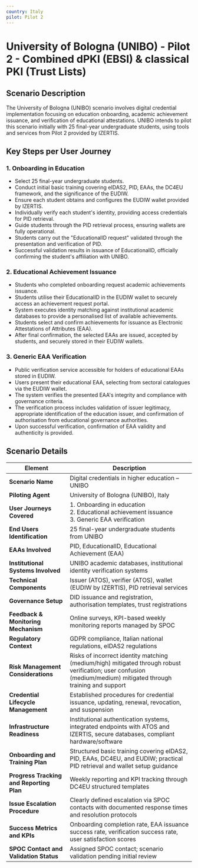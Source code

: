 ```yaml
---
country: Italy
pilot: Pilot 2
---
```


# University of Bologna (UNIBO) - Pilot 2 - Combined dPKI (EBSI) & classical PKI (Trust Lists)

## Scenario Description

The University of Bologna (UNIBO) scenario involves digital credential implementation focusing on education onboarding, academic achievement issuance, and verification of educational attestations. UNIBO intends to pilot this scenario initially with 25 final-year undergraduate students, using tools and services from Pilot 2 provided by IZERTIS.

## Key Steps per User Journey

### 1. Onboarding in Education
- Select 25 final-year undergraduate students.
- Conduct initial basic training covering eIDAS2, PID, EAAs, the DC4EU framework, and the significance of the EUDIW.
- Ensure each student obtains and configures the EUDIW wallet provided by IZERTIS.
- Individually verify each student's identity, providing access credentials for PID retrieval.
- Guide students through the PID retrieval process, ensuring wallets are fully operational.
- Students carry out the "EducationalID request" validated through the presentation and verification of PID.
- Successful validation results in issuance of EducationalID, officially confirming the student's affiliation with UNIBO.

### 2. Educational Achievement Issuance
- Students who completed onboarding request academic achievements issuance.
- Students utilise their EducationalID in the EUDIW wallet to securely access an achievement request portal.
- System executes identity matching against institutional academic databases to provide a personalised list of available achievements.
- Students select and confirm achievements for issuance as Electronic Attestations of Attributes (EAA).
- After final confirmation, the selected EAAs are issued, accepted by students, and securely stored in their EUDIW wallets.

### 3. Generic EAA Verification
- Public verification service accessible for holders of educational EAAs stored in EUDIW.
- Users present their educational EAA, selecting from sectoral catalogues via the EUDIW wallet.
- The system verifies the presented EAA's integrity and compliance with governance criteria.
- The verification process includes validation of issuer legitimacy, appropriate identification of the education issuer, and confirmation of authorisation from educational governance authorities.
- Upon successful verification, confirmation of EAA validity and authenticity is provided.

## Scenario Details

| Element                                   | Description                                                                                                  |
|-------------------------------------------|--------------------------------------------------------------------------------------------------------------|
| **Scenario Name**                         | Digital credentials in higher education – UNIBO                                                              |
| **Piloting Agent**                        | University of Bologna (UNIBO), Italy                                                                         |
| **User Journeys Covered**                 | 1. Onboarding in education<br>2. Educational achievement issuance<br>3. Generic EAA verification             |
| **End Users Identification**              | 25 final-year undergraduate students from UNIBO                                                              |
| **EAAs Involved**                         | PID, EducationalID, Educational Achievement (EAA)                                                            |
| **Institutional Systems Involved**        | UNIBO academic databases, institutional identity verification systems                                        |
| **Technical Components**                  | Issuer (ATOS), verifier (ATOS), wallet (EUDIW by IZERTIS), PID retrieval services                            |
| **Governance Setup**                      | DID issuance and registration, authorisation templates, trust registrations                                  |
| **Feedback & Monitoring Mechanism**       | Online surveys, KPI-based weekly monitoring reports managed by SPOC                                          |
| **Regulatory Context**                    | GDPR compliance, Italian national regulations, eIDAS2 regulations                                            |
| **Risk Management Considerations**        | Risks of incorrect identity matching (medium/high) mitigated through robust verification; user confusion (medium/medium) mitigated through training and support |
| **Credential Lifecycle Management**       | Established procedures for credential issuance, updating, renewal, revocation, and suspension                |
| **Infrastructure Readiness**              | Institutional authentication systems, integrated endpoints with ATOS and IZERTIS, secure databases, compliant hardware/software |
| **Onboarding and Training Plan**          | Structured basic training covering eIDAS2, PID, EAAs, DC4EU, and EUDIW; practical PID retrieval and wallet setup guidance |
| **Progress Tracking and Reporting Plan**  | Weekly reporting and KPI tracking through DC4EU structured templates                                         |
| **Issue Escalation Procedure**            | Clearly defined escalation via SPOC contacts with documented response times and resolution protocols         |
| **Success Metrics and KPIs**              | Onboarding completion rate, EAA issuance success rate, verification success rate, user satisfaction scores   |
| **SPOC Contact and Validation Status**    | Assigned SPOC contact; scenario validation pending initial review                                            |
